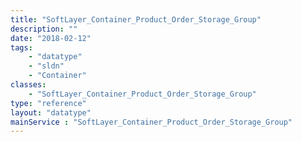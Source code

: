 ```yaml
---
title: "SoftLayer_Container_Product_Order_Storage_Group"
description: ""
date: "2018-02-12"
tags:
    - "datatype"
    - "sldn"
    - "Container"
classes:
    - "SoftLayer_Container_Product_Order_Storage_Group"
type: "reference"
layout: "datatype"
mainService : "SoftLayer_Container_Product_Order_Storage_Group"
---
```

